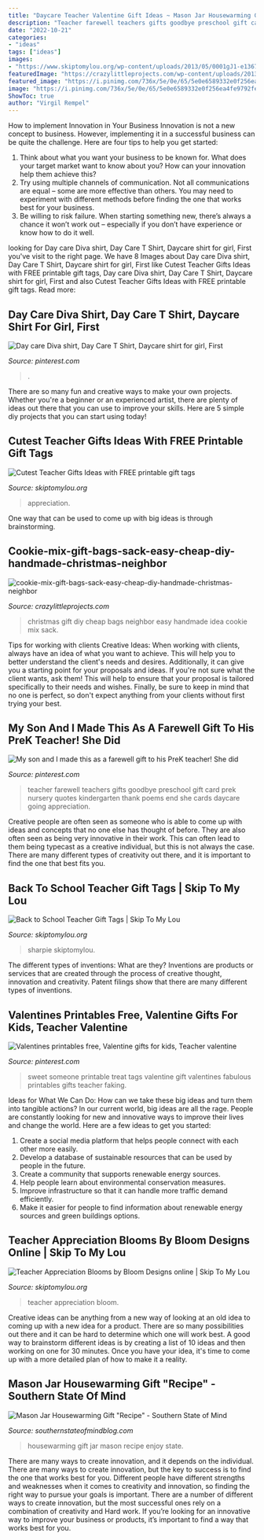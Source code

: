 ```yaml
---
title: "Daycare Teacher Valentine Gift Ideas ~ Mason Jar Housewarming Gift &quot;recipe&quot;"
description: "Teacher farewell teachers gifts goodbye preschool gift card prek nursery quotes kindergarten thank poems end she cards daycare going appreciation"
date: "2022-10-21"
categories:
- "ideas"
tags: ["ideas"]
images:
- "https://www.skiptomylou.org/wp-content/uploads/2013/05/0001gJ1-e1367437326735.jpg"
featuredImage: "https://crazylittleprojects.com/wp-content/uploads/2013/12/cookie-mix-gift-bags-sack-easy-cheap-diy-handmade-christmas-neighbor-gift-idea-2.jpg"
featured_image: "https://i.pinimg.com/736x/5e/0e/65/5e0e6589332e0f256ea4fe9792fe1a3b--teacher-name-the-teacher.jpg?b=t"
image: "https://i.pinimg.com/736x/5e/0e/65/5e0e6589332e0f256ea4fe9792fe1a3b--teacher-name-the-teacher.jpg?b=t"
ShowToc: true
author: "Virgil Rempel"
---
```



How to implement Innovation in Your Business
Innovation is not a new concept to business. However, implementing it in a successful business can be quite the challenge. Here are four tips to help you get started: 
1. Think about what you want your business to be known for. What does your target market want to know about you? How can your innovation help them achieve this? 
2. Try using multiple channels of communication. Not all communications are equal – some are more effective than others. You may need to experiment with different methods before finding the one that works best for your business. 
3. Be willing to risk failure. When starting something new, there’s always a chance it won’t work out – especially if you don’t have experience or know how to do it well.

	

		
looking for Day care Diva shirt, Day Care T Shirt, Daycare shirt for girl, First you've visit to the right page. We have 8 Images about Day care Diva shirt, Day Care T Shirt, Daycare shirt for girl, First like Cutest Teacher Gifts Ideas with FREE printable gift tags, Day care Diva shirt, Day Care T Shirt, Daycare shirt for girl, First and also Cutest Teacher Gifts Ideas with FREE printable gift tags. Read more:
		
    
## Day Care Diva Shirt, Day Care T Shirt, Daycare Shirt For Girl, First

<img loading=lazy src="https://i.pinimg.com/736x/13/ee/59/13ee5913873f7acf4b8c6ba8ee23571d.jpg" onerror="this.onerror=null;this.src='https://tse2.mm.bing.net/th?id=OIP.5J5JLeHExoeVoxbVYHjOVQHaHa&amp;pid=15.1';" alt="Day care Diva shirt, Day Care T Shirt, Daycare shirt for girl, First">

_Source: pinterest.com_

>. 

	

There are so many fun and creative ways to make your own projects. Whether you're a beginner or an experienced artist, there are plenty of ideas out there that you can use to improve your skills. Here are 5 simple diy projects that you can start using today!

    
## Cutest Teacher Gifts Ideas With FREE Printable Gift Tags

<img loading=lazy src="https://www.skiptomylou.org/wp-content/uploads/2015/04/Printable-Teacher-Appreciation-Gift-Tags1-1.jpg" onerror="this.onerror=null;this.src='https://tse2.mm.bing.net/th?id=OIP.Cbk-qAgxhnCm7A_vnm_5cwHaLH&amp;pid=15.1';" alt="Cutest Teacher Gifts Ideas with FREE printable gift tags">

_Source: skiptomylou.org_

>appreciation. 

	

One way that can be used to come up with big ideas is through brainstorming.

    
## Cookie-mix-gift-bags-sack-easy-cheap-diy-handmade-christmas-neighbor

<img loading=lazy src="https://crazylittleprojects.com/wp-content/uploads/2013/12/cookie-mix-gift-bags-sack-easy-cheap-diy-handmade-christmas-neighbor-gift-idea-2.jpg" onerror="this.onerror=null;this.src='https://tse3.mm.bing.net/th?id=OIP.IVXSaMIs-Zy3hCTSF0WmXQHaKL&amp;pid=15.1';" alt="cookie-mix-gift-bags-sack-easy-cheap-diy-handmade-christmas-neighbor">

_Source: crazylittleprojects.com_

>christmas gift diy cheap bags neighbor easy handmade idea cookie mix sack. 

	

Tips for working with clients
Creative Ideas: When working with clients, always have an idea of what you want to achieve. This will help you to better understand the client's needs and desires. Additionally, it can give you a starting point for your proposals and ideas. If you're not sure what the client wants, ask them! This will help to ensure that your proposal is tailored specifically to their needs and wishes. Finally, be sure to keep in mind that no one is perfect, so don't expect anything from your clients without first trying your best.

    
## My Son And I Made This As A Farewell Gift To His PreK Teacher! She Did

<img loading=lazy src="https://i.pinimg.com/736x/5e/0e/65/5e0e6589332e0f256ea4fe9792fe1a3b--teacher-name-the-teacher.jpg?b=t" onerror="this.onerror=null;this.src='https://tse4.mm.bing.net/th?id=OIP.9IaULxZxsiMWN7ugb7Q6jgAAAA&amp;pid=15.1';" alt="My son and I made this as a farewell gift to his PreK teacher! She did">

_Source: pinterest.com_

>teacher farewell teachers gifts goodbye preschool gift card prek nursery quotes kindergarten thank poems end she cards daycare going appreciation. 

	

Creative people are often seen as someone who is able to come up with ideas and concepts that no one else has thought of before. They are also often seen as being very innovative in their work. This can often lead to them being typecast as a creative individual, but this is not always the case. There are many different types of creativity out there, and it is important to find the one that best fits you.

    
## Back To School Teacher Gift Tags | Skip To My Lou

<img loading=lazy src="http://www.skiptomylou.org/wp-content/uploads/2015/08/sharpie-marker-teacher-gift-1.jpg" onerror="this.onerror=null;this.src='https://tse4.mm.bing.net/th?id=OIP._ifbbpwNg3jfp5PvoOgmygHaLH&amp;pid=15.1';" alt="Back to School Teacher Gift Tags | Skip To My Lou">

_Source: skiptomylou.org_

>sharpie skiptomylou. 

	

The different types of inventions: What are they?
Inventions are products or services that are created through the process of creative thought, innovation and creativity. Patent filings show that there are many different types of inventions.

    
## Valentines Printables Free, Valentine Gifts For Kids, Teacher Valentine

<img loading=lazy src="https://i.pinimg.com/736x/04/2e/ac/042eac8ac9ab87ac064e427123f16110.jpg" onerror="this.onerror=null;this.src='https://tse3.mm.bing.net/th?id=OIP.aqLGvOa_yRnUUwlRFUCqqQHaE8&amp;pid=15.1';" alt="Valentines printables free, Valentine gifts for kids, Teacher valentine">

_Source: pinterest.com_

>sweet someone printable treat tags valentine gift valentines fabulous printables gifts teacher faking. 

	

Ideas for What We Can Do: How can we take these big ideas and turn them into tangible actions?
In our current world, big ideas are all the rage. People are constantly looking for new and innovative ways to improve their lives and change the world. Here are a few ideas to get you started: 
1. Create a social media platform that helps people connect with each other more easily. 
2. Develop a database of sustainable resources that can be used by people in the future. 
3. Create a community that supports renewable energy sources. 
4. Help people learn about environmental conservation measures. 
5. Improve infrastructure so that it can handle more traffic demand efficiently. 
6. Make it easier for people to find information about renewable energy sources and green buildings options.

    
## Teacher Appreciation Blooms By Bloom Designs Online | Skip To My Lou

<img loading=lazy src="https://www.skiptomylou.org/wp-content/uploads/2013/05/0001gJ1-e1367437326735.jpg" onerror="this.onerror=null;this.src='https://tse1.mm.bing.net/th?id=OIP.7UWMFC10GnokdD4DnqmQ_QHaKZ&amp;pid=15.1';" alt="Teacher Appreciation Blooms by Bloom Designs online | Skip To My Lou">

_Source: skiptomylou.org_

>teacher appreciation bloom. 

	

Creative ideas can be anything from a new way of looking at an old idea to coming up with a new idea for a product. There are so many possibilities out there and it can be hard to determine which one will work best. A good way to brainstorm different ideas is by creating a list of 10 ideas and then working on one for 30 minutes. Once you have your idea, it's time to come up with a more detailed plan of how to make it a reality.

    
## Mason Jar Housewarming Gift &quot;Recipe&quot; - Southern State Of Mind

<img loading=lazy src="http://4.bp.blogspot.com/-LmQn2SfBOvk/UXfgDdJHeGI/AAAAAAAAGkw/FRUjwMdvheM/s1600/Housewarming+Gift+in+a+Jar.jpg" onerror="this.onerror=null;this.src='https://tse4.mm.bing.net/th?id=OIP.1N8292ikzHNamsFLVpBguAHaLG&amp;pid=15.1';" alt="Mason Jar Housewarming Gift &quot;Recipe&quot; - Southern State of Mind">

_Source: southernstateofmindblog.com_

>housewarming gift jar mason recipe enjoy state. 

	

There are many ways to create innovation, and it depends on the individual.
There are many ways to create innovation, but the key to success is to find the one that works best for you. Different people have different strengths and weaknesses when it comes to creativity and innovation, so finding the right way to pursue your goals is important. There are a number of different ways to create innovation, but the most successful ones rely on a combination of creativity and Hard work. If you’re looking for an innovative way to improve your business or products, it’s important to find a way that works best for you.

